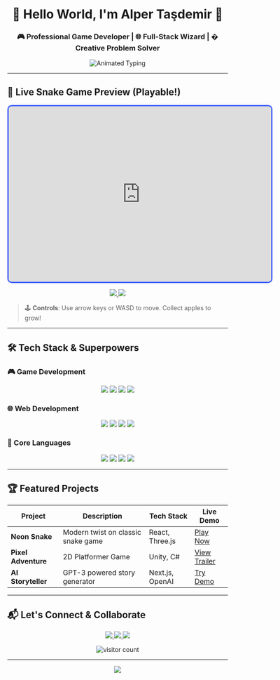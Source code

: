 <h1 align="center">🌟 Hello World, I'm Alper Taşdemir 🌟</h1>
<h3 align="center">🎮 Professional Game Developer | 🌐 Full-Stack Wizard | � Creative Problem Solver</h3>

<p align="center">
  <img src="https://readme-typing-svg.demolab.com?font=Fira+Code&weight=600&size=24&pause=1000&color=3F5EFB&width=500&lines=Building+immersive+game+experiences;Crafting+scalable+web+solutions;Turning+ideas+into+reality+since+2018;Open+for+collaborations+%26+freelance" alt="Animated Typing" />
</p>

---

## 🐍 Live Snake Game Preview (Playable!)

<p align="center">
  <iframe src="https://alpertasdemir-snake-game.netlify.app" width="600" height="400" style="border: 3px solid #3F5EFB; border-radius: 10px;"></iframe>
</p>

<p align="center">
  <a href="https://alpertasdemir-snake-game.netlify.app" target="_blank">
    <img src="https://img.shields.io/badge/🎮_Play_Fullscreen_Snake_Game-3F5EFB?style=for-the-badge&logo=google-chrome&logoColor=white" />
  </a>
  <a href="https://github.com/yourusername/snake-game" target="_blank">
    <img src="https://img.shields.io/badge/👨‍💻_View_Source_Code-000000?style=for-the-badge&logo=github&logoColor=white" />
  </a>
</p>

> 🕹️ **Controls**: Use arrow keys or WASD to move. Collect apples to grow!

---

## 🛠️ Tech Stack & Superpowers

### 🎮 Game Development
<p align="center">
  <img src="https://img.shields.io/badge/Unity-FFFFFF?style=for-the-badge&logo=unity&logoColor=black" />
  <img src="https://img.shields.io/badge/Unreal_Engine-0E1128?style=for-the-badge&logo=unrealengine&logoColor=white" />
  <img src="https://img.shields.io/badge/C%23-239120?style=for-the-badge&logo=c-sharp&logoColor=white" />
  <img src="https://img.shields.io/badge/OpenGL-5586A4?style=for-the-badge&logo=opengl&logoColor=white" />
</p>

### 🌐 Web Development
<p align="center">
  <img src="https://img.shields.io/badge/React-61DAFB?style=for-the-badge&logo=react&logoColor=black" />
  <img src="https://img.shields.io/badge/Next.js-000000?style=for-the-badge&logo=next.js&logoColor=white" />
  <img src="https://img.shields.io/badge/Node.js-339933?style=for-the-badge&logo=nodedotjs&logoColor=white" />
  <img src="https://img.shields.io/badge/Three.js-000000?style=for-the-badge&logo=three.js&logoColor=white" />
</p>

### 🧠 Core Languages
<p align="center">
  <img src="https://img.shields.io/badge/TypeScript-3178C6?style=for-the-badge&logo=typescript&logoColor=white" />
  <img src="https://img.shields.io/badge/Python-3776AB?style=for-the-badge&logo=python&logoColor=white" />
  <img src="https://img.shields.io/badge/C++-00599C?style=for-the-badge&logo=c%2B%2B&logoColor=white" />
  <img src="https://img.shields.io/badge/JavaScript-F7DF1E?style=for-the-badge&logo=javascript&logoColor=black" />
</p>

---

## 🏆 Featured Projects

| Project | Description | Tech Stack | Live Demo |
|---------|-------------|------------|-----------|
| **Neon Snake** | Modern twist on classic snake game | React, Three.js | [Play Now](https://alpertasdemir-snake-game.netlify.app) |
| **Pixel Adventure** | 2D Platformer Game | Unity, C# | [View Trailer](https://youtube.com) |
| **AI Storyteller** | GPT-3 powered story generator | Next.js, OpenAI | [Try Demo](https://vercel.com) |

---

## 📬 Let's Connect & Collaborate

<p align="center">
  <a href="https://alpertasdemir.com" target="_blank">
    <img src="https://img.shields.io/badge/🌐_Portfolio_Website-3F5EFB?style=for-the-badge" />
  </a>
  <a href="mailto:alpertasdemir32@gmail.com">
    <img src="https://img.shields.io/badge/📧_Email_Me-D14836?style=for-the-badge&logo=gmail&logoColor=white" />
  </a>
  <a href="https://linkedin.com/in/yourprofile">
    <img src="https://img.shields.io/badge/👔_LinkedIn-0077B5?style=for-the-badge&logo=linkedin&logoColor=white" />
  </a>
</p>

<p align="center">
  <img src="https://visitor-badge.laobi.icu/badge?page_id=alpertasdemir.alpertasdemir" alt="visitor count"/>
</p>

---

<p align="center">
  <img src="https://capsule-render.vercel.app/api?type=waving&color=gradient&height=120&section=footer&animation=twinkling" />
</p>
